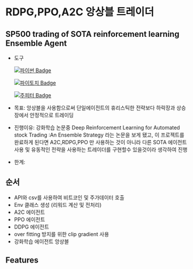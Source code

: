 # RDPG,PPO,A2C 앙상블 트레이더
 ## SP500 trading of SOTA reinforcement learning Ensemble Agent
 
- 도구

  [![파이썬 Badge](https://img.shields.io/badge/python-3776AB?style=flat-square&logo=python&logoColor=white&link=mailto:wjtls01@naver.com)](mailto:wjtls01@naver.com)

  [![파이토치 Badge](https://img.shields.io/badge/pytorch-EE4C2C?style=flat-square&logo=pytorch&logoColor=white&link=mailto:wjtls01@naver.com)](mailto:wjtls01@naver.com)

  [![주피터 Badge](https://img.shields.io/badge/jupyter-F37626?style=flat-square&logo=jupyter&logoColor=white&link=mailto:wjtls01@naver.com)](mailto:wjtls01@naver.com)

- 목표: 앙상블을 사용함으로써 단일에이전트의 휴리스틱한 전략보다 하락장과 상승장에서 안정적으로 트레이딩

- 진행이유: 강화학습 논문중 Deep Reinforcement Learning for Automated stock Trading :An Ensemble Strategy 라는 논문을 보게 됐고,
  이 프로젝트를 완료하게 된다면 A2C,RDPG,PPO 만 사용하는 것이 아니라 다른 SOTA 에이전트 사용 및 유동적인 전략을 사용하는 트레이더를 구현할수 있을것이라 생각하여 진행

- 한계: 
 
## 순서

- API와 csv를 사용하여 비트코인 및 주가데이터 호출
- Env 클래스 생성 (리워드 계산 및 전처리)
- A2C 에이전트
- PPO 에이전트
- DDPG 에이전트
- over fitting 방지를 위한 clip gradient 사용
- 강화학습 에이전트 앙상블


## Features
